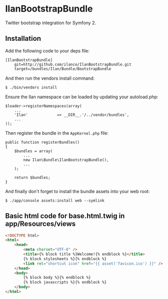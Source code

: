 IlanBootstrapBundle
===================

Twitter bootstrap integration for Symfony 2.


## Installation ##

Add the following code to your deps file:

    [IlanBootstrapBundle]
        git=http://github.com/ilanco/IlanBootstrapBundle.git
        target=/bundles/Ilan/Bundle/BootstrapBundle

And then run the vendors install command:

    $ ./bin/vendors install

Ensure the Ilan namespace can be loaded by updating your autoload.php:

    $loader->registerNamespaces(array(
        ...
        'Ilan'             => __DIR__.'/../vendor/bundles',
        ...
    ));

Then register the bundle in the `AppKernel.php` file:

    public function registerBundles()
    {
        $bundles = array(
            ...
            new Ilan\Bundle\IlanBootstrapBundle(),
            ...
        );

        return $bundles;
    }

And finally don't forget to install the bundle assets into your web root:

    $ ./app/console assets:install web --symlink


## Basic html code for base.html.twig in app/Resources/views

``` html
<!DOCTYPE html>
<html>
    <head>
        <meta charset="UTF-8" />
        <title>{% block title %}Welcome!{% endblock %}</title>
        {% block stylesheets %}{% endblock %}
        <link rel="shortcut icon" href="{{ asset('favicon.ico') }}" />
    </head>
    <body>
        {% block body %}{% endblock %}
        {% block javascripts %}{% endblock %}
    </body>
</html>

```

